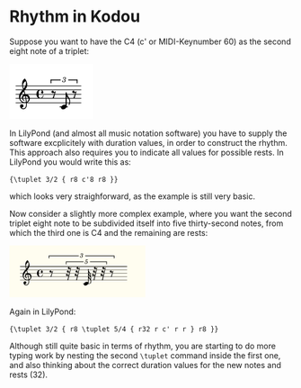 # Rhythm in Kodou

Suppose you want to have the C4 (c' or MIDI-Keynumber 60) as the second eight note of a triplet:

![triole_A](./jpg/about_time_triole.png)

In LilyPond (and almost all music notation software) you have to supply the software excplicitely with duration values, in order to construct the rhythm. This approach also requires you to indicate all values for possible rests. In LilyPond you would write this as:

```
{\tuplet 3/2 { r8 c'8 r8 }}
```

which looks very straighforward, as the example is still very basic.

Now consider a slightly more complex example, where you want the second triplet eight note to be subdivided itself into five thirty-second notes, from which the third one is C4 and the remaining are rests:

![triole_A](./jpg/about_time-2.png)

Again in LilyPond:

```
{\tuplet 3/2 { r8 \tuplet 5/4 { r32 r c' r r } r8 }}
```

Although still quite basic in terms of rhythm, you are starting to do more typing work by nesting the second ```\tuplet``` command inside the first one, and also thinking about the correct duration values for the new notes and rests (32). 